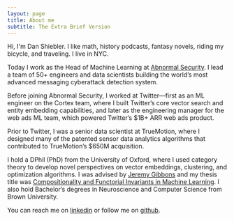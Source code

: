 ```yaml
---
layout: page
title: About me
subtitle: The Extra Brief Version
---
```

<script>
  (function(i,s,o,g,r,a,m){i['GoogleAnalyticsObject']=r;i[r]=i[r]||function(){
  (i[r].q=i[r].q||[]).push(arguments)},i[r].l=1*new Date();a=s.createElement(o),
  m=s.getElementsByTagName(o)[0];a.async=1;a.src=g;m.parentNode.insertBefore(a,m)
  })(window,document,'script','https://www.google-analytics.com/analytics.js','ga');

  ga('create', 'UA-82391879-1', 'auto');
  ga('send', 'pageview');

</script>

Hi, I'm Dan Shiebler. I like math, history podcasts, fantasy novels, riding my bicycle, and traveling. I live in NYC.

Today I work as the Head of Machine Learning at [Abnormal Security](https://abnormalsecurity.com/). I lead a team of 50+ engineers and data scientists building the world’s most advanced messaging cyberattack detection system.

Before joining Abnormal Security, I worked at Twitter—first as an ML engineer on the Cortex team, where I built Twitter’s core vector search and entity embedding capabilities, and later as the engineering manager for the web ads ML team, which powered Twitter’s $1B+ ARR web ads product.

Prior to Twitter, I was a senior data scientist at TrueMotion, where I designed many of the patented sensor data analytics algorithms that contributed to TrueMotion’s $650M acquisition.

I hold a DPhil (PhD) from the University of Oxford, where I used category theory to develop novel perspectives on vector embeddings, clustering, and optimization algorithms. I was advised by [Jeremy Gibbons](https://www.cs.ox.ac.uk/people/jeremy.gibbons/) and my thesis title was [Compositionality and Functorial Invariants in Machine Learning](https://ora.ox.ac.uk/objects/uuid:ec72e338-d95e-4bd6-9412-7ac76b7ddc15). I also hold Bachelor’s degrees in Neuroscience and Computer Science from Brown University.

You can reach me on [linkedin](https://www.linkedin.com/in/dan-shiebler-10219b42/) or follow me on [github](https://github.com/dshieble).